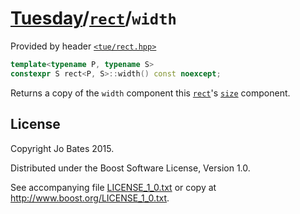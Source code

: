 [Tuesday](../../../README.md)/[`rect`](../../headers/rect.md)/`width`
=====================================================================
Provided by header [`<tue/rect.hpp>`](../../headers/rect.md)

```c++
template<typename P, typename S>
constexpr S rect<P, S>::width() const noexcept;
```

Returns a copy of the `width` component this [`rect`](../../headers/rect.md)'s
[`size`](size.md) component.

License
-------
Copyright Jo Bates 2015.

Distributed under the Boost Software License, Version 1.0.

See accompanying file [LICENSE_1_0.txt](../../../LICENSE_1_0.txt) or copy at
http://www.boost.org/LICENSE_1_0.txt.
